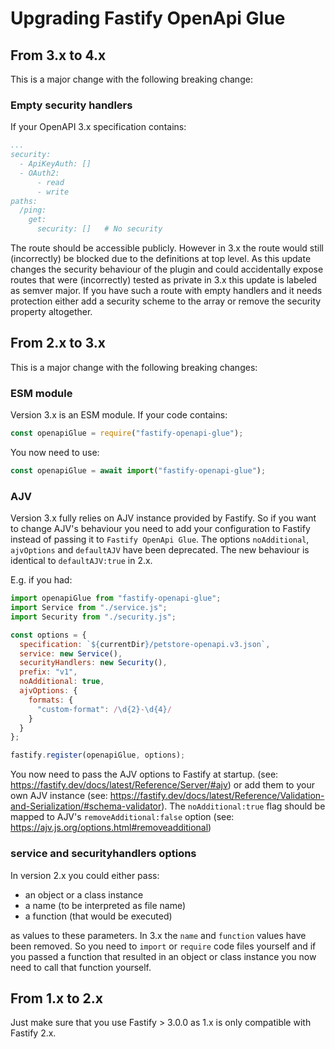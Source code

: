 # Upgrading Fastify OpenApi Glue

## From 3.x to 4.x

This is a major change with the following breaking change:

### Empty security handlers

If your OpenAPI 3.x specification contains:

```yaml
...
security:
  - ApiKeyAuth: []
  - OAuth2:
      - read
      - write
paths:
  /ping:
    get:
      security: []   # No security
```
The route should be accessible publicly. However in 3.x the route would still (incorrectly) be blocked due to the definitions at top level. As this update changes the security behaviour of the plugin and could accidentally expose routes that were (incorrectly) tested as private in 3.x this update is labeled as semver major.
If you have such a route with empty handlers and it needs protection either add a security scheme to the array or remove the security property altogether. 

## From 2.x to 3.x

This is a major change with the following breaking changes:

### ESM module

Version 3.x is an ESM module. If your code contains:

```javascript
const openapiGlue = require("fastify-openapi-glue");
``` 

You now need to use:

```javascript
const openapiGlue = await import("fastify-openapi-glue");
```

### AJV 
Version 3.x fully relies on AJV instance provided by Fastify.
So if you want to change AJV's behaviour you need to add your configuration to Fastify instead of passing it to `Fastify OpenApi Glue`. The options `noAdditional`, `ajvOptions` and `defaultAJV` have been deprecated. The new behaviour is identical to `defaultAJV:true` in 2.x.

E.g. if you had:

```javascript
import openapiGlue from "fastify-openapi-glue";
import Service from "./service.js";
import Security from "./security.js";

const options = {
  specification: `${currentDir}/petstore-openapi.v3.json`,
  service: new Service(),
  securityHandlers: new Security(),
  prefix: "v1",
  noAdditional: true,
  ajvOptions: {
    formats: {
      "custom-format": /\d{2}-\d{4}/
    }
  }
};

fastify.register(openapiGlue, options);

```

You now need to pass the AJV options to Fastify at startup. (see: https://fastify.dev/docs/latest/Reference/Server/#ajv) or add them to your own AJV instance (see: https://fastify.dev/docs/latest/Reference/Validation-and-Serialization/#schema-validator).  The `noAdditional:true` flag should be mapped to AJV's `removeAdditional:false` option (see: https://ajv.js.org/options.html#removeadditional)

### service and securityhandlers options

In version 2.x you could either pass:
- an object or a class instance
- a name (to be interpreted as file name)
- a function (that would be executed)

as values to these parameters.
In 3.x the `name` and `function` values have been removed. So you need to `import` or `require` code files yourself and if you passed a function that resulted in an object or class instance you now need to call that function yourself.


## From 1.x to 2.x
Just make sure that you use Fastify > 3.0.0 as 1.x is only compatible with Fastify 2.x.

